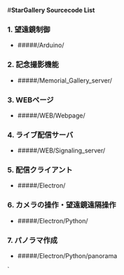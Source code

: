 #**StarGallery Sourcecode List**



### 1. 望遠鏡制御

- #####/Arduino/



### 2. 記念撮影機能

- #####/Memorial_Gallery_server/



### 3. WEBページ

- #####/WEB/Webpage/



### 4. ライブ配信サーバ

- #####/WEB/Signaling_server/



### 5. 配信クライアント

- #####/Electron/



### 6. カメラの操作・望遠鏡遠隔操作

- #####/Electron/Python/

### 7. パノラマ作成
- #####/Electron/Python/panorama

`





